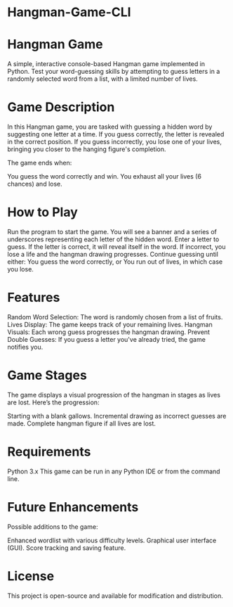 # Hangman-Game-CLI
 # Hangman Game
A simple, interactive console-based Hangman game implemented in Python. Test your word-guessing skills by attempting to guess letters in a randomly selected word from a list, with a limited number of lives.

# Game Description
In this Hangman game, you are tasked with guessing a hidden word by suggesting one letter at a time. If you guess correctly, the letter is revealed in the correct position. If you guess incorrectly, you lose one of your lives, bringing you closer to the hanging figure's completion.

The game ends when:

You guess the word correctly and win.
You exhaust all your lives (6 chances) and lose.
# How to Play
Run the program to start the game.
You will see a banner and a series of underscores representing each letter of the hidden word.
Enter a letter to guess.
If the letter is correct, it will reveal itself in the word.
If incorrect, you lose a life and the hangman drawing progresses.
Continue guessing until either:
You guess the word correctly, or
You run out of lives, in which case you lose.
# Features
Random Word Selection: The word is randomly chosen from a list of fruits.
Lives Display: The game keeps track of your remaining lives.
Hangman Visuals: Each wrong guess progresses the hangman drawing.
Prevent Double Guesses: If you guess a letter you've already tried, the game notifies you.
# Game Stages
The game displays a visual progression of the hangman in stages as lives are lost. Here’s the progression:

Starting with a blank gallows.
Incremental drawing as incorrect guesses are made.
Complete hangman figure if all lives are lost.
# Requirements
Python 3.x
This game can be run in any Python IDE or from the command line.

# Future Enhancements
Possible additions to the game:

Enhanced wordlist with various difficulty levels.
Graphical user interface (GUI).
Score tracking and saving feature.
# License
This project is open-source and available for modification and distribution.
